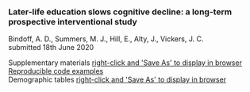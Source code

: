 ### Later-life education slows cognitive decline: a long-term prospective interventional study
Bindoff, A. D., Summers, M. J., Hill, E., Alty, J., Vickers, J. C.  
submitted 18th June 2020  


Supplementary materials [right-click and 'Save As' to display in browser](https://raw.githubusercontent.com/ABindoff/thbp_7years/master/supplementary_materials.html)  
[Reproducible code examples](https://github.com/ABindoff/thbp_7years/blob/master/reproducible_code_examples.R)  
Demographic tables [right-click and 'Save As' to display in browser](https://raw.githubusercontent.com/ABindoff/thbp_7years/master/demographics_and_cognitive_tests.html)  

